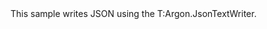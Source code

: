 <?xml version="1.0" encoding="utf-8"?>
<topic id="WriteJsonWithJsonTextWriter" revisionNumber="1">
  <developerConceptualDocument xmlns="http://ddue.schemas.microsoft.com/authoring/2003/5" xmlns:xlink="http://www.w3.org/1999/xlink">
    <introduction>
      <para>This sample writes JSON using the <codeEntityReference>T:Argon.JsonTextWriter</codeEntityReference>.</para>
    </introduction>
    <section>
      <title>Sample</title>
      <content>
        <code lang="cs" source="..\Src\Tests\Documentation\Samples\Json\WriteJsonWithJsonTextWriter.cs" region="Usage" title="Usage" />
      </content>
    </section>
  </developerConceptualDocument>
</topic>
